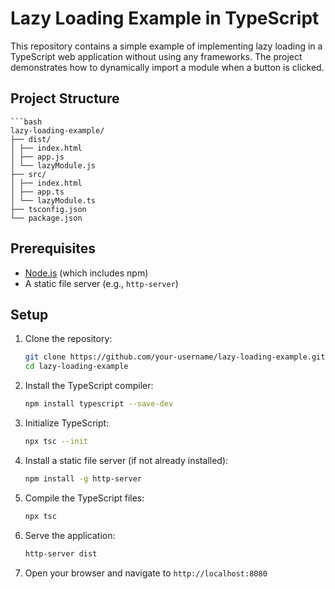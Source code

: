 # Lazy Loading Example in TypeScript

This repository contains a simple example of implementing lazy loading in a TypeScript web application without using any frameworks. The project demonstrates how to dynamically import a module when a button is clicked.

## Project Structure
    ```bash
    lazy-loading-example/
    ├── dist/
    │ ├── index.html
    │ ├── app.js
    │ └── lazyModule.js
    ├── src/
    │ ├── index.html
    │ ├── app.ts
    │ └── lazyModule.ts
    ├── tsconfig.json
    └── package.json


## Prerequisites

- [Node.js](https://nodejs.org/) (which includes npm)
- A static file server (e.g., `http-server`)

## Setup

1. Clone the repository:

   ```bash
   git clone https://github.com/your-username/lazy-loading-example.git
   cd lazy-loading-example

2. Install the TypeScript compiler:

    ```bash
    npm install typescript --save-dev

3. Initialize TypeScript:

    ```bash
    npx tsc --init

4. Install a static file server (if not already installed):

    ```bash
    npm install -g http-server

5. Compile the TypeScript files:
    ```bash
    npx tsc

6. Serve the application:
    ```bash
    http-server dist

7. Open your browser and navigate to `http://localhost:8080 `

